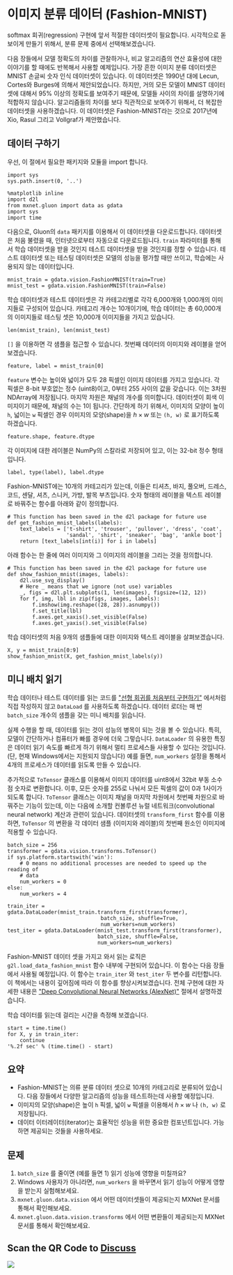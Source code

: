 # 이미지 분류 데이터 (Fashion-MNIST)

softmax 회귀(regression) 구현에 앞서 적절한 데이터셋이 필요합니다. 시각적으로 돋보이게 만들기 위해서, 분류 문제 중에서 선택해보겠습니다. 

다음 장들에서 모델 정확도의 차이를 관찰하거나, 비교 알고리즘의 연산 효율성에 대한 이야기를 할 때에도 반복해서 사용할 예제입니다. 가장 흔한 이미지 분류 데이터셋은 MNIST 손글씨 숫자 인식 데이터셋이 있습니다. 이 데이터셋은 1990년 대에 Lecun, Cortes와 Burges에 의해서 제안되었습니다. 하지만, 거의 모든 모델이 MNIST 데이터셋에 대해서 95% 이상의 정확도를 보여주기 때문에, 모델들 사이의 차이를 설명하기에 적합하지 않습니다. 알고리즘들의 차이를 보다 직관적으로 보여주기 위해서, 더 복잡한 데이터셋을 사용하겠습니다. 이 데이터셋은 Fashion-MNIST라는 것으로 2017년에 Xio, Rasul 그리고 Vollgraf가 제안했습니다. 

## 데이터 구하기

우선, 이 절에서 필요한 패키지와 모듈을  import 합니다.

```{.python .input}
import sys
sys.path.insert(0, '..')

%matplotlib inline
import d2l
from mxnet.gluon import data as gdata
import sys
import time
```

다음으로, Gluon의 `data` 패키지를 이용해서 이 데이터셋을 다운로드합니다. 데이터셋은 처음 불렸을 때, 인터넷으로부터 자동으로 다운로드됩니다. `train` 파라미터를 통해서 학습 데이터셋을 받을 것인지 테스트 데이터셋을 받을 것인지를 정할 수 있습니다. 테스트 데이터셋 또는 테스팅 데이터셋은 모델의 성능을 평가할 때만 쓰이고, 학습에는 사용되지 않는 데이터입니다.

```{.python .input  n=23}
mnist_train = gdata.vision.FashionMNIST(train=True)
mnist_test = gdata.vision.FashionMNIST(train=False)
```

학습 데이터셋과 테스트 데이터셋은 각 카테고리별로 각각 6,000개와 1,000개의 이미지들로 구성되어 있습니다. 카테고리 개수는 10개이기에, 학습 데이터는 총 60,000개의 이미지들로 테스팅 셋은 10,000개 이미지들을 가지고 있습니다.

```{.python .input}
len(mnist_train), len(mnist_test)
```

`[]` 을 이용하면 각 샘플을 접근할 수 있습니다. 첫번째 데이터의 이미지와 레이블을 얻어보겠습니다.

```{.python .input  n=24}
feature, label = mnist_train[0]
```

`feature` 변수는 높이와 넓이가 모두 28 픽셀인 이미지 데이터를 가지고 있습니다. 각 픽셀은 8-bit 부호없는 정수 (uint8)이고, 0부터 255 사이의 값을 갖습니다. 이는 3차원 NDArray에 저장됩니다. 마지막 차원은 채널의 개수를 의미합니다. 데이터셋이 회색 이미지이기 때문에, 채널의 수는 1이 됩니다. 간단하게 하기 위해서, 이미지의 모양이 높이 `h`, 넓이는 `w` 픽셀인 경우 이미지의 모양(shape)을  $h \times w$ 또는  `(h, w)` 로 표기하도록 하겠습니다.

```{.python .input}
feature.shape, feature.dtype
```

각 이미지에 대한 레이블은 NumPy의 스칼라로 저장되어 있고, 이는 32-bit 정수 형태입니다.

```{.python .input}
label, type(label), label.dtype
```

Fashion-MNIST에는 10개의 카테고리가 있는데, 이들은 티셔츠, 바지, 풀오버, 드레스, 코드, 센달, 셔츠, 스니커, 가방, 발목 부츠입니다. 숫자 형태의 레이블을 텍스트 레이블로 바꿔주는 함수를 아래와 같이 정의합니다.

```{.python .input  n=25}
# This function has been saved in the d2l package for future use
def get_fashion_mnist_labels(labels):
    text_labels = ['t-shirt', 'trouser', 'pullover', 'dress', 'coat',
                   'sandal', 'shirt', 'sneaker', 'bag', 'ankle boot']
    return [text_labels[int(i)] for i in labels]
```

아래 함수는 한 줄에 여러 이미지와 그 이미지의 레이블을 그리는 것을 정의합니다.

```{.python .input}
# This function has been saved in the d2l package for future use
def show_fashion_mnist(images, labels):
    d2l.use_svg_display()
    # Here _ means that we ignore (not use) variables
    _, figs = d2l.plt.subplots(1, len(images), figsize=(12, 12))
    for f, img, lbl in zip(figs, images, labels):
        f.imshow(img.reshape((28, 28)).asnumpy())
        f.set_title(lbl)
        f.axes.get_xaxis().set_visible(False)
        f.axes.get_yaxis().set_visible(False)
```

학습 데이터셋의 처음 9개의 샘플들에 대한 이미지와 텍스트 레이블을 살펴보겠습니다.

```{.python .input  n=27}
X, y = mnist_train[0:9]
show_fashion_mnist(X, get_fashion_mnist_labels(y))
```

## 미니 배치 읽기

학습 데이터나 테스트 데이터를 읽는 코드를  ["선형 회귀를 처음부터 구현하기"](linear-regression-scratch.md) 에서처럼 직접 작성하지 않고 `DataLoad` 를 사용하도록 하겠습니다. 데이터 로더는 매 번 `batch_size` 개수의 샘플을 갖는 미니 배치를 읽습니다.

실제 수행을 할 때, 데이터를 읽는 것이 성능의 병목이 되는 것을 볼 수 있습니다. 특히, 모델이 간단하거나 컴퓨터가 빠를 경우에 더욱 그렇습니다. `DataLoader` 의 유용한 특징은 데이터 읽기 속도를 빠르게 하기 위해서 멀티 프로세스들 사용할 수 있다는 것입니다. (단, 현재 Windows에서는 지원되지 않습니다) 예를 들면, `num_workers` 설정을 통해서 4개의 프로세스가 데이터를 읽도록 만들 수 있습니다.

추가적으로 `ToTensor` 클래스를 이용해서 이미지 데이터를 uint8에서 32bit 부동 소수점 숫자로 변환합니다. 이후, 모든 숫자를 255로 나눠서 모든 픽셀의 값이 0과 1사이가 되도록 합니다. `ToTensor` 클래스는 이미지 채널을 마지막 차원에서 첫번째 차원으로 바꿔주는 기능이 있는데, 이는 다음에 소개할 컨볼루션 뉴럴 네트워크(convolutional neural network) 계산과 관련이 있습니다. 데이터셋의 `transform_first` 함수를 이용하면,  `ToTensor` 의 변환을 각 데이터 샘플 (이미지와 레이블)의 첫번째 원소인 이미지에 적용할 수 있습니다.

```{.python .input  n=28}
batch_size = 256
transformer = gdata.vision.transforms.ToTensor()
if sys.platform.startswith('win'):
    # 0 means no additional processes are needed to speed up the reading of
    # data
    num_workers = 0
else:
    num_workers = 4

train_iter = gdata.DataLoader(mnist_train.transform_first(transformer),
                              batch_size, shuffle=True,
                              num_workers=num_workers)
test_iter = gdata.DataLoader(mnist_test.transform_first(transformer),
                             batch_size, shuffle=False,
                             num_workers=num_workers)
```

Fashion-MNIST 데이터 셋을 가지고 와서 읽는 로직은 `g2l.load_data_fashion_mnist` 함수 내부에 구현되어 있습니다. 이 함수는 다음 장들에서 사용될 예정입니다. 이 함수는 `train_iter` 와 `test_iter` 두 변수를 리턴합니다. 이 책에서는 내용이 깊어짐에 따라 이 함수를 향상시켜보겠습니다. 전체 구현에 대한 자세한 내용은  ["Deep Convolutional Neural Networks (AlexNet)"](../chapter_convolutional-neural-networks/alexnet.md) 절에서 설명하겠습니다.

학습 데이터를 읽는데 걸리는 시간을 측정해 보겠습니다.

```{.python .input}
start = time.time()
for X, y in train_iter:
    continue
'%.2f sec' % (time.time() - start)
```

## 요약

* Fashion-MNIST는 의류 분류 데이터 셋으로 10개의 카테고리로 분류되어 있습니다. 다음 장들에서 다양한 알고리즘의 성능을 테스트하는데 사용할 예정입니다.
* 이미지의 모양(shape)은 높이 `h` 픽셀, 넓이 `w` 픽셀을 이용해서  $h \times w$ 나 `(h, w)` 로 저장됩니다.
* 데이터 이터레이터(iterator)는 효율적인 성능을 위한 중요한 컴포넌트입니다. 가능하면 제공되는 것들을 사용하세요.

## 문제

1. `batch_size` 를 줄이면 (예를 들면 1) 읽기 성능에 영향을 미칠까요?
1. Windows 사용자가 아니라면, `num_workers` 을 바꾸면서 읽기 성능이 어떻게 영향을 받는지 실험해보세요.
1. `mxnet.gluon.data.vision` 에서 어떤 데이터셋들이 제공되는지 MXNet 문서를 통해서 확인해보세요.
1. `mxnet.gluon.data.vision.transforms` 에서 어떤 변환들이 제공되는지 MXNet 문서를 통해서 확인해보세요.

## Scan the QR Code to [Discuss](https://discuss.mxnet.io/t/2335)

![](../img/qr_fashion-mnist.svg)
